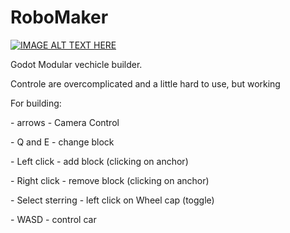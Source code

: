# RoboMaker
[![IMAGE ALT TEXT HERE](https://img.youtube.com/vi/a7jAKLtUL6c/0.jpg)](https://www.youtube.com/watch?v=a7jAKLtUL6c)
<p>Godot Modular vechicle builder.
<p>Controle are overcomplicated and a little hard to use, but working
<p>For building:
<p> - arrows - Camera Control
<p> - Q and E - change block
<p> - Left click - add block (clicking on anchor)
<p> - Right click - remove block (clicking on anchor)
<p> - Select sterring - left click on Wheel cap (toggle)
<p> - WASD - control car
